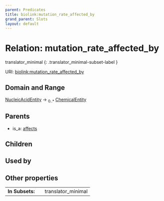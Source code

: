 ```yaml
---
parent: Predicates
title: biolink:mutation_rate_affected_by
grand_parent: Slots
layout: default
---
```


# Relation: mutation_rate_affected_by

translator_minimal
{: .translator_minimal-subset-label }




URI: [biolink:mutation_rate_affected_by](https://w3id.org/biolink/vocab/mutation_rate_affected_by)

## Domain and Range

[NucleicAcidEntity](NucleicAcidEntity.md) ->  <sub>0..\*</sub> [ChemicalEntity](ChemicalEntity.md)

## Parents

 *  is_a: [affects](affects.md)

## Children


## Used by


## Other properties

|  |  |  |
| --- | --- | --- |
| **In Subsets:** | | translator_minimal |

